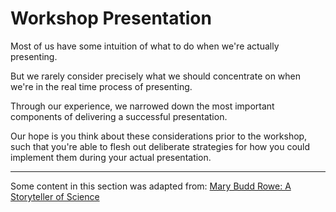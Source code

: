 # Workshop Presentation

Most of us have some intuition of what to do when we're actually presenting.

But we rarely consider precisely what we should concentrate on when we're in the real time process of presenting.

Through our experience, we narrowed down the most important components of delivering a successful presentation.

Our hope is you think about these considerations prior to the workshop, such that you're able to flesh out deliberate strategies for how you could implement them during your actual presentation. 

---

Some content in this section was adapted from:
[Mary Budd Rowe: A Storyteller of Science](https://www.researchgate.net/publication/226018474_Mary_Budd_Rowe_A_Storyteller_of_Science)
